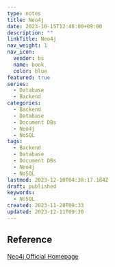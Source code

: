 ```yaml
---
type: notes
title: Neo4j
date: 2023-10-15T12:46:00+09:00
description: ""
linkTitle: Neo4j
nav_weight: 1
nav_icon:
  vendor: bs
  name: book
  color: blue
featured: true
series:
  - Database
  - Backend
categories:
  - Backend
  - Database
  - Document DBs
  - Neo4j
  - NoSQL
tags:
  - Backend
  - Database
  - Document DBs
  - Neo4j
  - NoSQL
lastmod: 2023-12-10T04:38:17.184Z
draft: published
keywords:
  - NoSQL
created: 2023-11-20T09:33
updated: 2023-12-11T09:30
---
```


## Reference

[Neo4j Official Homepage](https://neo4j.com/)

